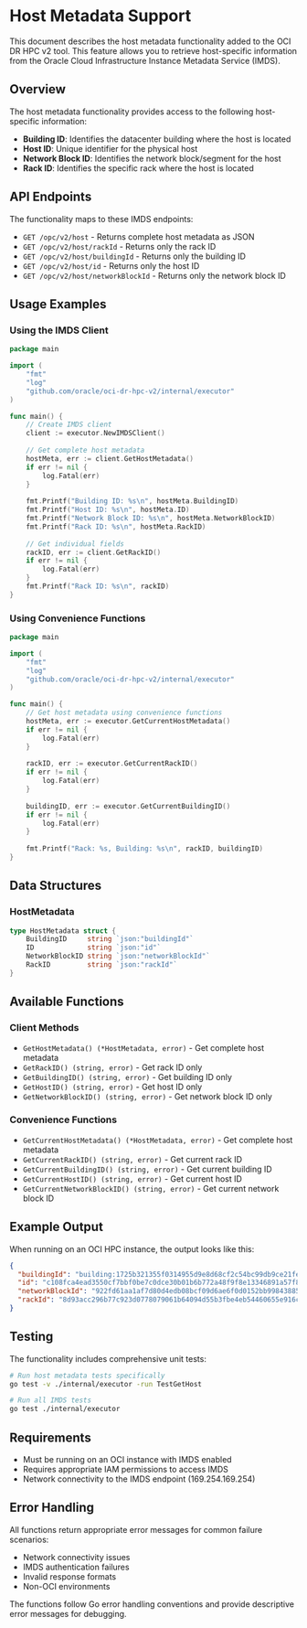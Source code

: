 # Host Metadata Support

This document describes the host metadata functionality added to the OCI DR HPC v2 tool. This feature allows you to retrieve host-specific information from the Oracle Cloud Infrastructure Instance Metadata Service (IMDS).

## Overview

The host metadata functionality provides access to the following host-specific information:

- **Building ID**: Identifies the datacenter building where the host is located
- **Host ID**: Unique identifier for the physical host  
- **Network Block ID**: Identifies the network block/segment for the host
- **Rack ID**: Identifies the specific rack where the host is located

## API Endpoints

The functionality maps to these IMDS endpoints:

- `GET /opc/v2/host` - Returns complete host metadata as JSON
- `GET /opc/v2/host/rackId` - Returns only the rack ID
- `GET /opc/v2/host/buildingId` - Returns only the building ID  
- `GET /opc/v2/host/id` - Returns only the host ID
- `GET /opc/v2/host/networkBlockId` - Returns only the network block ID

## Usage Examples

### Using the IMDS Client

```go
package main

import (
    "fmt"
    "log"
    "github.com/oracle/oci-dr-hpc-v2/internal/executor"
)

func main() {
    // Create IMDS client
    client := executor.NewIMDSClient()
    
    // Get complete host metadata
    hostMeta, err := client.GetHostMetadata()
    if err != nil {
        log.Fatal(err)
    }
    
    fmt.Printf("Building ID: %s\n", hostMeta.BuildingID)
    fmt.Printf("Host ID: %s\n", hostMeta.ID) 
    fmt.Printf("Network Block ID: %s\n", hostMeta.NetworkBlockID)
    fmt.Printf("Rack ID: %s\n", hostMeta.RackID)
    
    // Get individual fields
    rackID, err := client.GetRackID()
    if err != nil {
        log.Fatal(err)
    }
    fmt.Printf("Rack ID: %s\n", rackID)
}
```

### Using Convenience Functions

```go
package main

import (
    "fmt"
    "log"
    "github.com/oracle/oci-dr-hpc-v2/internal/executor"
)

func main() {
    // Get host metadata using convenience functions
    hostMeta, err := executor.GetCurrentHostMetadata()
    if err != nil {
        log.Fatal(err)
    }
    
    rackID, err := executor.GetCurrentRackID()
    if err != nil {
        log.Fatal(err)
    }
    
    buildingID, err := executor.GetCurrentBuildingID()
    if err != nil {
        log.Fatal(err)
    }
    
    fmt.Printf("Rack: %s, Building: %s\n", rackID, buildingID)
}
```

## Data Structures

### HostMetadata

```go
type HostMetadata struct {
    BuildingID     string `json:"buildingId"`
    ID             string `json:"id"`
    NetworkBlockID string `json:"networkBlockId"`
    RackID         string `json:"rackId"`
}
```

## Available Functions

### Client Methods

- `GetHostMetadata() (*HostMetadata, error)` - Get complete host metadata
- `GetRackID() (string, error)` - Get rack ID only
- `GetBuildingID() (string, error)` - Get building ID only  
- `GetHostID() (string, error)` - Get host ID only
- `GetNetworkBlockID() (string, error)` - Get network block ID only

### Convenience Functions

- `GetCurrentHostMetadata() (*HostMetadata, error)` - Get complete host metadata
- `GetCurrentRackID() (string, error)` - Get current rack ID
- `GetCurrentBuildingID() (string, error)` - Get current building ID
- `GetCurrentHostID() (string, error)` - Get current host ID  
- `GetCurrentNetworkBlockID() (string, error)` - Get current network block ID

## Example Output

When running on an OCI HPC instance, the output looks like this:

```json
{
  "buildingId": "building:1725b321355f0314955d9e8d68cf2c54bc99db9ce21fecece62db989e763ac71",
  "id": "c108fca4ead3550cf7bbf0be7c0dce30b01b6b772a48f9f8e13346891a57f8a2", 
  "networkBlockId": "922fd61aa1af7d80d4edb08bcf09d6ae6f0d0152bb99843885fcd732b22716d9",
  "rackId": "8d93acc296b77c923d0778079061b64094d55b3fbe4eb54460655e916cddf34a"
}
```

## Testing

The functionality includes comprehensive unit tests:

```bash
# Run host metadata tests specifically
go test -v ./internal/executor -run TestGetHost

# Run all IMDS tests
go test ./internal/executor
```

## Requirements

- Must be running on an OCI instance with IMDS enabled
- Requires appropriate IAM permissions to access IMDS
- Network connectivity to the IMDS endpoint (169.254.169.254)

## Error Handling

All functions return appropriate error messages for common failure scenarios:

- Network connectivity issues
- IMDS authentication failures  
- Invalid response formats
- Non-OCI environments

The functions follow Go error handling conventions and provide descriptive error messages for debugging. 